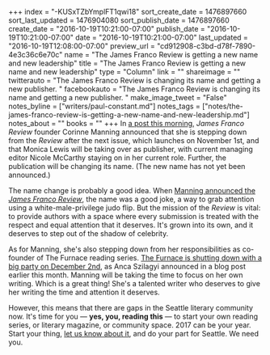+++
index = "-KUSxTZbYmplFT1qwi18"
sort_create_date = 1476897660
sort_last_updated = 1476904080
sort_publish_date = 1476897660
create_date = "2016-10-19T10:21:00-07:00"
publish_date = "2016-10-19T10:21:00-07:00"
date = "2016-10-19T10:21:00-07:00"
last_updated = "2016-10-19T12:08:00-07:00"
preview_url = "cd912908-c3bd-d78f-7890-4e3c36c6e70c"
name = "The James Franco Review is getting a new name and new leadership"
title = "The James Franco Review is getting a new name and new leadership"
type = "Column"
link = ""
shareimage = ""
twitterauto = "The James Franco Review is changing its name and getting a new publisher.  "
facebookauto = "The James Franco Review is changing its name and getting a new publisher.  "
make_image_tweet = "False"
notes_byline = ["writers/paul-constant.md"]
notes_tags = ["notes/the-james-franco-review-is-getting-a-new-name-and-new-leadership.md"]
notes_about = ""
books = ""
+++
In [a post this morning](https://thejamesfrancoreview.com/2016/10/19/reimagining-the-james-franco-review/), *James Franco Review* founder Corinne Manning announced that she is stepping down from the *Review* after the next issue, which launches on November 1st, and that Monica Lewis will be taking over as publisher, with current managing editor Nicole McCarthy staying on in her current role. Further, the publication will be changing its name. (The new name has not yet been announced.)

The name change is probably a good idea. When [Manning announced the *James Franco Review*](http://www.latimes.com/books/jacketcopy/la-et-jc-get-ready-for-the-james-franco-review-20141112-story.html), the name was a good joke, a way to grab attention using a white-male-privilege judo flip. But the mission of the *Review* is vital: to provide authors with a space where every submission is treated with the respect and equal attention that it deserves. It's grown into its own, and it deserves to step out of the shadow of celebrity.

As for Manning, she's also stepping down from her responsibilities as co-founder of The Furnace reading series. [The Furnace is shutting down with a big party on December 2nd](https://thefurnaceseattle.wordpress.com/2016/10/13/the-furnace-says-goodnight/), as Anca Szilagyi announced in a blog post earlier this month. Manning will be taking the time to focus on her own writing. Which is a great thing! She's a talented writer who deserves to give her writing the time and attention it deserves.

However, this means that there are gaps in the Seattle literary community now. It's time for you — **yes, you, reading this** — to start your own reading series, or literary magazine, or community space. 2017 can be your year. Start your thing, [let us know about it](http://www.seattlereviewofbooks.com/about/), and do your part for Seattle. We need you.